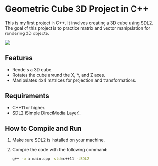 # Geometric Cube 3D Project in C++

This is my first project in C++. It involves creating a 3D cube using SDL2. The goal of this project is to practice matrix and vector manipulation for rendering 3D objects.

![](https://i.ibb.co/B47nhjd/geometric3dcube.gif)

## Features

- Renders a 3D cube.
- Rotates the cube around the X, Y, and Z axes.
- Manipulates 4x4 matrices for projection and transformations.

## Requirements

- C++11 or higher.
- SDL2 (Simple DirectMedia Layer).

## How to Compile and Run

1. Make sure SDL2 is installed on your machine.
2. Compile the code with the following command:

   ```bash
   g++ -o a main.cpp -std=c++11 -lSDL2
